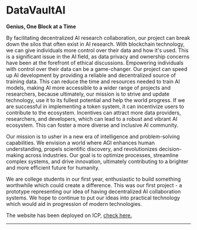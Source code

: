 # DataVaultAI

__Genius, One Block at a Time__

By facilitating decentralized AI research collaboration, our project can break down the silos that often exist in AI research. With blockchain technology, we can give individuals more control over their data and how it's used. This is a significant issue in the AI field, as data privacy and ownership concerns have been at the forefront of ethical discussions. Empowering individuals with control over their data can be a game-changer. Our project can speed up AI development by providing a reliable and decentralized source of training data. This can reduce the time and resources needed to train AI models, making AI more accessible to a wider range of projects and researchers, because ultimately, our mission is to strive and update technology, use it to its fullest potential and help the world progress. If we are successful in implementing a token system, it can incentivize users to contribute to the ecosystem. Incentives can attract more data providers, researchers, and developers, which can lead to a robust and vibrant AI ecosystem. This can foster a more diverse and inclusive AI community.

Our mission is to usher in a new era of intelligence and problem-solving capabilities. We envision a world where AGI enhances human understanding, propels scientific discovery, and revolutionizes decision-making across industries. Our goal is to optimize processes, streamline complex systems, and drive innovation, ultimately contributing to a brighter and more efficient future for humanity.

We are college students in our first year, enthusiastic to build something worthwhile which could create a difference. This was our first project - a prototype representing our idea of having decentralized AI collaboration systems. We hope to continue to put our ideas into practical technology which would aid in progression of modern technologies.

The website has been deployed on ICP, [check here.](https://3f32f-aqaaa-aaaao-a2nxa-cai.icp0.io/)

***

